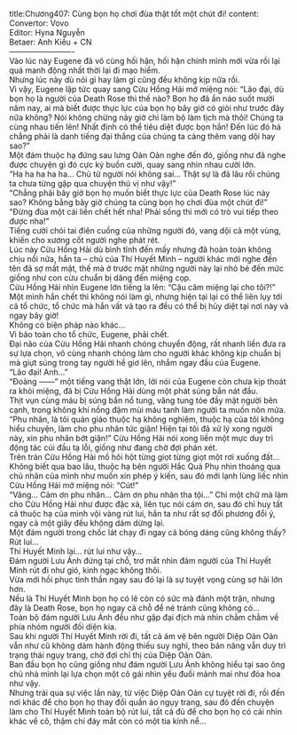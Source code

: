 title:Chương407: Cùng bọn họ chơi đùa thật tốt một chút đi!
content:
Convertor: Vovo<br>Editor: Hyna Nguyễn<br>Betaer: Anh Kiều + CN<br>————————-<br>Vào lúc này Eugene đã vô cùng hối hận, hối hận chính mình mới vừa rồi lại quá manh động nhất thời lại đi mạo hiểm.<br>Nhưng lúc này dù nói gì hay làm gì cũng đều không kịp nữa rồi.<br>Vì vậy, Eugene lập tức quay sang Cừu Hồng Hải mở miệng nói: “Lão đại, dù bọn họ là người của Death Rose thì thế nào? Bọn họ đã ẩn náo suốt mười năm nay, ai mà biết được thực lực của bọn họ bây giờ có giỏi như trước đây nữa không? Nói không chừng nảy giờ chỉ làm bộ làm tịch mà thôi! Chúng ta cùng nhau tiến lên! Nhất định có thể tiêu diệt được bọn hắn! Đến lúc đó há chẳng phải là danh tiếng đại thắng của chúng ta càng thêm vang dội hay sao?”<br>Một đám thuộc hạ đứng sau lưng Oản Oản nghe đến đó, giống như đã nghe được chuyện gì đó cực kỳ buồn cười, quay sang nhìn nhau cười lớn.<br>“Ha ha ha ha ha… Chủ tử người nói không sai… Thật sự là đã lâu rồi chúng ta chưa từng gặp qua chuyện thú vị như vậy!”<br>“Chẳng phải bây giờ bọn họ muốn biết thực lực của Death Rose lúc này sao? Không bằng bây giờ chúng ta cùng bọn họ chơi đùa một chút đi!”<br>“Đừng đùa một cái liền chết hết nha! Phải sống thì mới có trò vui tiếp theo được nha!”<br>Tiếng cười chói tai điên cuồng của những người đó, vang dội cả một vùng, khiến cho xương cốt người nghe phát rét.<br>Lúc này Cừu Hồng Hải dù bình tĩnh đến mấy nhưng đã hoàn toàn không chịu nổi nữa, hắn ta – chủ của Thí Huyết Minh – người khác mới nghe đến tên đã sợ mất mật, thế mà ở trước mặt những người này lại nhỏ bé đến mức giống như con cừu chuẩn bị dâng đến miệng cọp.<br>Cừu Hồng Hải nhìn Eugene lớn tiếng la lên: “Cậu câm miệng lại cho tôi?!”<br>Một mình hắn chết thì không nói làm gì, nhưng hiện tại lại có thể liên lụy tới cả tổ chức, tổ chức mà hắn vất vả tạo ra đều có thể bị hủy diệt tại nơi này và ngay bây giờ!<br>Không có biện pháp nào khác…<br>Vì bảo toàn cho tổ chức, Eugene, phải chết.<br>Đại não của Cừu Hồng Hải nhanh chóng chuyển động, rất nhanh liền đưa ra sự lựa chọn, vô cùng nhanh chóng làm cho người khác không kịp chuẩn bị mà giựt súng trong tay người hề giơ lên, nhắm ngay đầu của Eugene.<br>“Lão đại! Anh…”<br>“Đoàng ——” một tiếng vang thật lớn, lời nói của Eugene còn chưa kịp thoát ra khỏi miệng, đã bị Cừu Hồng Hải dùng một phát súng bắn nát đầu.<br>Thịt vụn cùng máu bị súng bắn nổ tung, văng tung tóe đầy mặt người bên cạnh, trong không khí nồng đậm mùi máu tanh làm người ta muốn nôn mửa.<br>“Phu nhân, là tôi quản giáo thuộc hạ không nghiêm, thuộc hạ của tôi không hiểu chuyện, làm cho phu nhân tức giận! Hiện tại tôi đã xử lý xong người này, xin phu nhân bớt giận!” Cừu Hồng Hải nói xong liền một mực duy trì động tác cúi đầu tạ lỗi, giống như đang chờ đợi phán xét.<br>Trên trán Cừu Hồng Hải mồ hôi hột từng giọt từng giọt một rơi xuống đất…<br>Không biết qua bao lâu, thuộc hạ bên người Hắc Quả Phụ nhìn thoáng qua chủ nhân của mình như muốn xin phép ý kiến, sau đó mới lạnh lùng liếc nhìn Cừu Hồng Hải mở miệng nói: “Cút!”<br>“Vâng… Cảm ơn phu nhân… Cảm ơn phu nhân tha tội…” Chỉ một chữ mà làm cho Cừu Hồng Hải như được đặc xá, liên tục nói cám ơn, sau đó chỉ huy tất cả thuộc hạ của mình vội vàng rút lui, hắn ta như rất sợ đối phương đổi ý, ngay cả một giây đều không dám dừng lại.<br>Một đám người trong chốc lát chạy đi ngay cả bóng dáng cũng không thấy?<br>Rút lui…<br>Thí Huyết Minh lại… rút lui như vậy…<br>Đám người Lưu Ảnh đứng tại chỗ, trơ mắt nhìn đám người của Thí Huyết Minh rút đi như gió, kinh ngạc không thôi.<br>Vừa mới hồi phục tinh thần ngay sau đó lại là sự tuyệt vọng cùng sợ hãi lớn hơn.<br>Nếu là Thí Huyết Minh bọn họ có lẽ còn có sức mà đánh một trận, nhưng đây là Death Rose, bọn họ ngay cả chỗ để né tránh cũng không có…<br>Toàn bộ đám người Lưu Ảnh đều như gặp đại địch mà nhìn chằm chằm về phía nhóm người đối diện kia.<br>Sau khi người Thí Huyết Minh rời đi, tất cả ám vệ bên người Diệp Oản Oản vẫn như cũ không dám hành động thiếu suy nghĩ, theo bản năng vẫn duy trì trạng thái ngụy trang, chờ đợi chỉ thị của Diệp Oản Oản.<br>Ban đầu bọn họ cũng giống như đám người Lưu Ảnh không hiểu tại sao ông chủ nhà mình lại lựa chọn một cô gái nhìn yếu đuối mảnh mai như đóa hoa như vậy.<br>Nhưng trải qua sự việc lần này, từ việc Diệp Oản Oản cự tuyệt rời đi, rồi đến nơi khác để cho bọn họ thay đổi quần áo ngụy trang, sau đó đến chuyện làm cho Thí Huyết Minh toàn bộ rút lui, tất cả đủ để cho bọn họ có cái nhìn khác về cô, thậm chí đáy mắt còn có một tia kính nể…